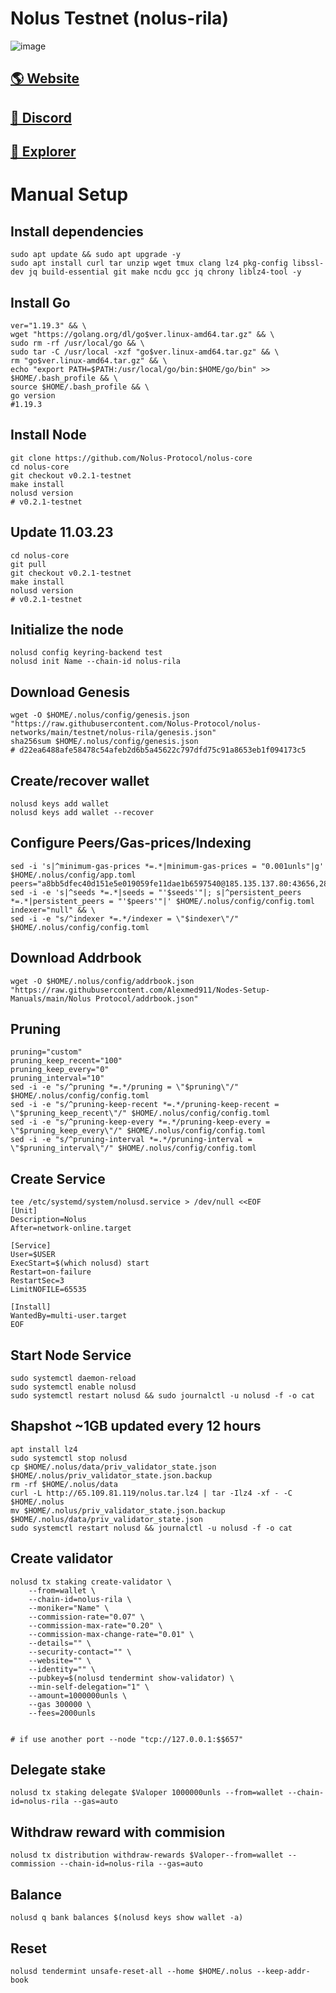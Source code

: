 # Nolus Testnet (nolus-rila)

![image](https://preview.redd.it/d369ysgzmi0a1.jpg?width=1200&format=pjpg&auto=webp&v=enabled&s=c95763057eda098eca6b9d6a475d67626472c52f)

## <a href="https://nolus.io/">🌎 Website </a>
## <a href="https://discord.gg/nolus-protocol">💎 Discord </a>
## <a href="https://nolus.explorers.guru/">🚀 Explorer </a>

# Manual Setup

## Install dependencies
```
sudo apt update && sudo apt upgrade -y
sudo apt install curl tar unzip wget tmux clang lz4 pkg-config libssl-dev jq build-essential git make ncdu gcc jq chrony liblz4-tool -y
```
## Install Go
```
ver="1.19.3" && \
wget "https://golang.org/dl/go$ver.linux-amd64.tar.gz" && \
sudo rm -rf /usr/local/go && \
sudo tar -C /usr/local -xzf "go$ver.linux-amd64.tar.gz" && \
rm "go$ver.linux-amd64.tar.gz" && \
echo "export PATH=$PATH:/usr/local/go/bin:$HOME/go/bin" >> $HOME/.bash_profile && \
source $HOME/.bash_profile && \
go version    
#1.19.3
```
## Install Node

```
git clone https://github.com/Nolus-Protocol/nolus-core
cd nolus-core
git checkout v0.2.1-testnet
make install
nolusd version
# v0.2.1-testnet
```
## Update 11.03.23

```
cd nolus-core
git pull
git checkout v0.2.1-testnet
make install
nolusd version
# v0.2.1-testnet
```
## Initialize the node
```
nolusd config keyring-backend test
nolusd init Name --chain-id nolus-rila
```

## Download Genesis
```
wget -O $HOME/.nolus/config/genesis.json "https://raw.githubusercontent.com/Nolus-Protocol/nolus-networks/main/testnet/nolus-rila/genesis.json"
sha256sum $HOME/.nolus/config/genesis.json
# d22ea6488afe58478c54afeb2d6b5a45622c797dfd75c91a8653eb1f094173c5
```
## Create/recover wallet
```
nolusd keys add wallet
nolusd keys add wallet --recover
```

## Configure Peers/Gas-prices/Indexing
```
sed -i 's|^minimum-gas-prices *=.*|minimum-gas-prices = "0.001unls"|g' $HOME/.nolus/config/app.toml
peers="a8bb5dfec40d151e5e019059fe11dae1b6597540@185.135.137.80:43656,28cdf59b342cb19fe488e99fab754ccc90c379e3@185.196.21.104:26656,8c5de077ed97fea13f822e0afa9d5720b1ff7e1d@178.63.8.245:26656,246297e8a811fdfa7926ffd6293f314e3d4a8689@84.46.241.73:26656,618030b8fdbf481fce12c4158a6cf24276ec7e02@164.92.246.148:31656,c247c8d544a5dadfd647b78da330a33af20891d6@194.147.58.90:26656,a953cd150743e269bdbec0924604a71e87a89676@68.183.108.239:26656,538e2a3d6e96cd7bc0635eaa3f8f3695f26503a7@65.108.104.167:21656,cb989bd3f416226bfd71631c0348ea38a1df3ec0@65.109.106.91:23656,1bcd62e9094f47577dfdf7be1f96e0726bfaed5a@65.108.140.109:45656"
sed -i -e 's|^seeds *=.*|seeds = "'$seeds'"|; s|^persistent_peers *=.*|persistent_peers = "'$peers'"|' $HOME/.nolus/config/config.toml
indexer="null" && \
sed -i -e "s/^indexer *=.*/indexer = \"$indexer\"/" $HOME/.nolus/config/config.toml
```
## Download Addrbook
```
wget -O $HOME/.nolus/config/addrbook.json "https://raw.githubusercontent.com/Alexmed911/Nodes-Setup-Manuals/main/Nolus Protocol/addrbook.json"
```
## Pruning
```
pruning="custom"
pruning_keep_recent="100"
pruning_keep_every="0"
pruning_interval="10"
sed -i -e "s/^pruning *=.*/pruning = \"$pruning\"/" $HOME/.nolus/config/config.toml
sed -i -e "s/^pruning-keep-recent *=.*/pruning-keep-recent = \"$pruning_keep_recent\"/" $HOME/.nolus/config/config.toml
sed -i -e "s/^pruning-keep-every *=.*/pruning-keep-every = \"$pruning_keep_every\"/" $HOME/.nolus/config/config.toml
sed -i -e "s/^pruning-interval *=.*/pruning-interval = \"$pruning_interval\"/" $HOME/.nolus/config/config.toml
```
## Create Service
```
tee /etc/systemd/system/nolusd.service > /dev/null <<EOF
[Unit]
Description=Nolus
After=network-online.target

[Service]
User=$USER
ExecStart=$(which nolusd) start
Restart=on-failure
RestartSec=3
LimitNOFILE=65535

[Install]
WantedBy=multi-user.target
EOF
```
## Start Node Service
```
sudo systemctl daemon-reload
sudo systemctl enable nolusd
sudo systemctl restart nolusd && sudo journalctl -u nolusd -f -o cat
```
## Shapshot ~1GB updated every 12 hours
```
apt install lz4
sudo systemctl stop nolusd
cp $HOME/.nolus/data/priv_validator_state.json $HOME/.nolus/priv_validator_state.json.backup
rm -rf $HOME/.nolus/data
curl -L http://65.109.81.119/nolus.tar.lz4 | tar -Ilz4 -xf - -C $HOME/.nolus
mv $HOME/.nolus/priv_validator_state.json.backup $HOME/.nolus/data/priv_validator_state.json
sudo systemctl restart nolusd && journalctl -u nolusd -f -o cat
```
## Create validator
```
nolusd tx staking create-validator \
    --from=wallet \
    --chain-id=nolus-rila \
    --moniker="Name" \
    --commission-rate="0.07" \
    --commission-max-rate="0.20" \
    --commission-max-change-rate="0.01" \
    --details="" \
    --security-contact="" \
    --website="" \
    --identity="" \
    --pubkey=$(nolusd tendermint show-validator) \
    --min-self-delegation="1" \
    --amount=1000000unls \
    --gas 300000 \
    --fees=2000unls 

  
# if use another port --node "tcp://127.0.0.1:$$657"
  ``` 
##  Delegate stake
```
nolusd tx staking delegate $Valoper 1000000unls --from=wallet --chain-id=nolus-rila --gas=auto
```
##  Withdraw reward with commision
```
nolusd tx distribution withdraw-rewards $Valoper--from=wallet --commission --chain-id=nolus-rila --gas=auto
```
##  Balance
```
nolusd q bank balances $(nolusd keys show wallet -a)
```
##  Reset
```
nolusd tendermint unsafe-reset-all --home $HOME/.nolus --keep-addr-book
